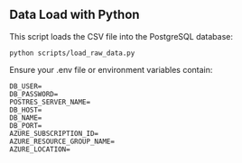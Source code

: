 ## Data Load with Python

This script loads the CSV file into the PostgreSQL database:

```
python scripts/load_raw_data.py
```

Ensure your .env file or environment variables contain:

```
DB_USER=
DB_PASSWORD=
POSTRES_SERVER_NAME=
DB_HOST=
DB_NAME=
DB_PORT=
AZURE_SUBSCRIPTION_ID=
AZURE_RESOURCE_GROUP_NAME=
AZURE_LOCATION=
```
